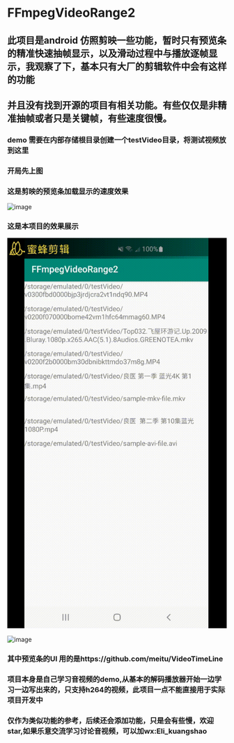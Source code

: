 # FFmpegVideoRange2
 
## 此项目是android 仿照剪映一些功能，暂时只有预览条的精准快速抽帧显示，以及滑动过程中与播放逐帧显示，我观察了下，基本只有大厂的剪辑软件中会有这样的功能
## 并且没有找到开源的项目有相关功能。有些仅仅是非精准抽帧或者只是关键帧，有些速度很慢。

### demo 需要在内部存储根目录创建一个testVideo目录，将测试视频放到这里

### 开局先上图
### 这是剪映的预览条加载显示的速度效果
![image](https://github.com/Destroyer716/tuchuang/blob/master/image/MyVideo_1_small.gif)

### 这是本项目的效果展示
![image](https://github.com/Destroyer716/tuchuang/blob/master/image/MyVideo_2.gif)

![image](https://github.com/Destroyer716/tuchuang/blob/master/image/MyVideo_3_small%20(1).gif)



### 其中预览条的UI 用的是https://github.com/meitu/VideoTimeLine

### 项目本身是自己学习音视频的demo,从基本的解码播放器开始一边学习一边写出来的，只支持h264的视频，此项目一点不能直接用于实际项目开发中
### 仅作为类似功能的参考，后续还会添加功能，只是会有些慢，欢迎star,如果乐意交流学习讨论音视频，可以加wx:Eli_kuangshao

